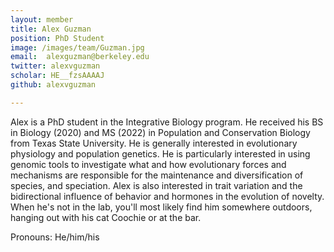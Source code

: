 ```yaml
---
layout: member
title: Alex Guzman
position: PhD Student
image: /images/team/Guzman.jpg
email:  alexguzman@berkeley.edu
twitter: alexvguzman
scholar: HE__fzsAAAAJ
github: alexvguzman

---
```


Alex is a PhD student in the Integrative Biology program. He received his BS in Biology (2020) and MS (2022) in Population and Conservation Biology from Texas State University. He is generally interested in evolutionary physiology and population genetics. He is particularly interested in using genomic tools to investigate what and how evolutionary forces and mechanisms are responsible for the maintenance and diversification of species, and speciation. Alex is also interested in trait variation and the bidirectional influence of behavior and hormones in the evolution of novelty. When he's not in the lab, you'll most likely find him somewhere outdoors, hanging out with his cat Coochie or at the bar.

Pronouns: He/him/his
